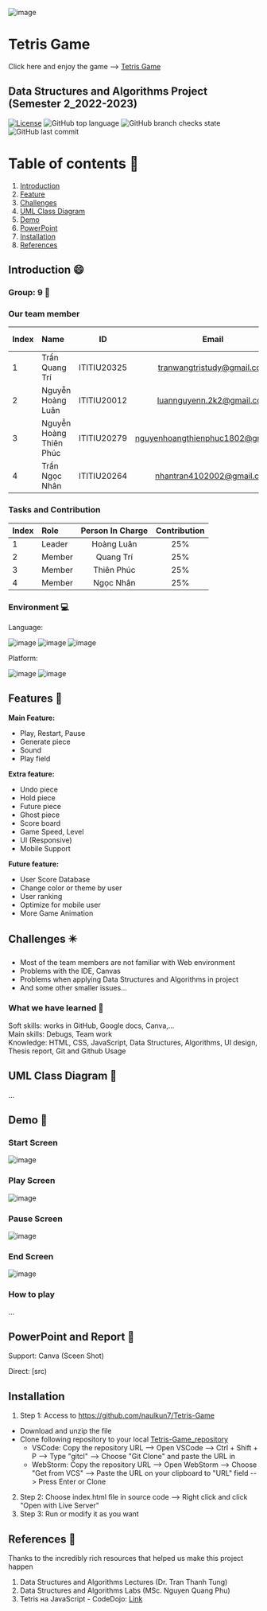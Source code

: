 ![image](https://scontent.fsgn20-1.fna.fbcdn.net/v/t1.6435-9/89227924_2886016274945769_1382393519808708608_n.png?_nc_cat=104&ccb=1-7&_nc_sid=e3f864&_nc_ohc=ZfnQXr4v5w4AX9Ww-GK&_nc_ht=scontent.fsgn20-1.fna&oh=00_AfCm2n4SLp2oYFEUjc_NswbUSdIyy2gZbyBum3D0qLIltw&oe=649AF0DD)
# Tetris Game 
Click here and enjoy the game --> [Tetris Game](tetris-game-zeta.vercel.app)  

## Data Structures and Algorithms Project (Semester 2_2022-2023)

[![License](https://img.shields.io/badge/license-MIT-green)](./LICENSE) 
![GitHub top language](https://img.shields.io/github/languages/top/naulkun7/Tetris-Game) 
![GitHub branch checks state](https://img.shields.io/github/checks-status/naulkun7/Tetris-Game/main)
![GitHub last commit](https://img.shields.io/github/last-commit/naulkun7/Tetris-Game)

# Table of contents :round_pushpin:  

1. [Introduction](#introduction)
2. [Feature](#features)
3. [Challenges](#challenges)
4. [UML Class Diagram](#uml)
5. [Demo](#demo)
6. [PowerPoint](#powerPoint)
7. [Installation](#installation)
8. [References](#references)

## Introduction <a name="introduction"></a> :smile:
### Group: 9 :star_struck:
### Our team member
| Index | Name                   |     ID      |              Email               | Github account             |
|:------|:-----------------------|:-----------:|:--------------------------------:|:---------------------------|
| 1     | Trần Quang Trí | ITITIU20325 | tranwangtristudy@gmail.com | WangTris |
| 2     | Nguyễn Hoàng Luân | ITITIU20012 | luannguyenn.2k2@gmail.com | naulkun7 |
| 3     | Nguyễn Hoàng Thiên Phúc  | ITITIU20279 | nguyenhoangthienphuc1802@gmail.com |   thienphuc1802 |
| 4     | Trần Ngọc Nhân | ITITIU20264 | nhantran4102002@gmail.com | petertran410 |           

### Tasks and Contribution 
| Index | Role                                                         | Person In Charge | Contribution |
|:------|:-------------------------------------------------------------|:--------------:|:------------:|
| 1     | Leader     |   Hoàng Luân   |          25%      |
| 2     | Member      |   Quang Trí    |          25%      |
| 3     | Member  |  Thiên Phúc     |      25%          |
| 4     | Member |     Ngọc Nhân     |          25%      |  


### Environment :computer:
Language:  

![image](https://img.shields.io/badge/HTML5-E34F26?style=for-the-badge&logo=html5&logoColor=white)
![image](https://img.shields.io/badge/CSS3-1572B6?style=for-the-badge&logo=css3&logoColor=white)
![image](https://img.shields.io/badge/JavaScript-F7DF1E?style=for-the-badge&logo=javascript&logoColor=black)

Platform:    
  
![image](https://img.shields.io/badge/Visual_Studio_Code-0078D4?style=for-the-badge&logo=visual%20studio%20code&logoColor=white) 
![image](https://img.shields.io/badge/WebStorm-000000?style=for-the-badge&logo=WebStorm&logoColor=white)  

## Features <a name="features"></a> :star2:
**Main Feature:**  
- Play, Restart, Pause
- Generate piece
- Sound 
- Play field

**Extra feature:**  
- Undo piece
- Hold piece
- Future piece
- Ghost piece
- Score board
- Game Speed, Level
- UI (Responsive)
- Mobile Support

**Future feature:**
- User Score Database
- Change color or theme by user
- User ranking
- Optimize for mobile user
- More Game Animation

## Challenges <a name="challenges"></a> ✴️
- Most of the team members are not familiar with Web environment
- Problems with the IDE, Canvas
- Problems when applying Data Structures and Algorithms in project
- And some other smaller issues...  

### What we have learned :pencil: 
Soft skills: works in GitHub, Google docs, Canva,...  
Main skills: Debugs, Team work  
Knowledge: HTML, CSS, JavaScript, Data Structures, Algorithms, UI design, Thesis report, Git and Github Usage

## UML Class Diagram <a name="uml"></a> 📄
...

## Demo <a name="demo"></a>  🤖

### Start Screen 
![image](...)

### Play Screen 
![image](...)

### Pause Screen 
![image](...)

### End Screen 
![image](...)

### How to play
...

## PowerPoint and Report <a name="powerPoint"></a> 📖
   Support: Canva
   (Sceen Shot)
   
   Direct: [src)
   
## Installation <a name="installation"></a> 
1. Step 1: Access to https://github.com/naulkun7/Tetris-Game
- Download and unzip the file
- Clone following repository to your local  [Tetris-Game_repository](https://github.com/naulkun7/Tetris-Game.git)     
    + VSCode: Copy the repository URL --> Open VSCode --> Ctrl + Shift + P --> Type "gitcl" --> Choose "Git Clone" and paste the URL in   
    + WebStorm: Copy the repository URL --> Open WebStorm --> Choose "Get from VCS" --> Paste the URL on your clipboard to "URL" field --> Press Enter or Clone
2. Step 2: Choose index.html file in source code  --> Right click and click "Open with Live Server"
3. Step 3: Run or modify it as you want
   
## References <a name="references"></a> :book:
Thanks to the incredibly rich resources that helped us make this project happen 
1. Data Structures and Algorithms Lectures (Dr. Tran Thanh Tung)
2. Data Structures and Algorithms Labs (MSc. Nguyen Quang Phu)
3. Tetris на JavaScript - CodeDojo: [Link](https://www.youtube.com/playlist?list=PLqHlAwsJRxAMa9HHLRZcHFZyM7SBHqJgt)
